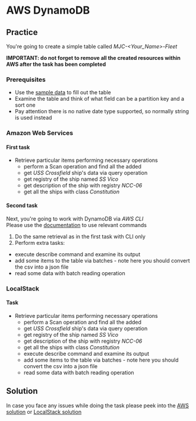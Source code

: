 # AWS DynamoDB

## Practice

You're going to create a simple table called *MJC-<Your_Name>-Fleet*<br/>

**IMPORTANT: do not forget to remove all the created resources within AWS after the task has been completed**

### Prerequisites

* Use the [sample data](resources/dynamodb/dump.csv) to fill out the table
* Examine the table and think of what field can be a partition key and a sort one
* Pay attention there is no native date type supported, so normally string is used instead

### Amazon Web Services

#### First task
* Retrieve particular items performing necessary operations
    * perform a Scan operation and find all the added
    * get *USS Crossfield* ship's data via query operation
    * get registry of the ship named *SS Vico*
    * get description of the ship with registry *NCC-06*
    * get all the ships with class *Constitution*
    
#### Second task
Next, you're going to work with DynamoDB via *AWS CLI*<br/>
Please use the [documentation](https://awscli.amazonaws.com/v2/documentation/api/latest/reference/dynamodb/index.html) to use relevant commands<br/>
1. Do the same retrieval as in the first task with CLI only
2. Perform extra tasks:
  * execute describe command and examine its output
  * add some items to the table via batches - note here you should convert the csv into a json file
  * read some data with batch reading operation

### LocalStack

#### Task
* Retrieve particular items performing necessary operations
  * perform a Scan operation and find all the added
  * get *USS Crossfield* ship's data via query operation
  * get registry of the ship named *SS Vico*
  * get description of the ship with registry *NCC-06*
  * get all the ships with class *Constitution*
  * execute describe command and examine its output
  * add some items to the table via batches - note here you should convert the csv into a json file
  * read some data with batch reading operation


## Solution
In case you face any issues while doing the task please peek into the [AWS solution](solution/dynamodb/dynamodb_solution_console.md) or [LocalStack solution](solution/dynamodb/dynamodb_solution_localstack.md) 